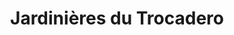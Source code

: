 ---
type : Les remarquables
title: Jardinières du Trocadero
published: TRUE

gamme: YOON 

cover_image: "../../images/references/cover_image/jardinieres-trocadero-paris.jpg"
cover_text: "Les jardinières du Troca"

caroussel: 
- "../../images/references/caroussel/page-entree.jpg"
- "../../images/references/caroussel/page-entree.jpg"


localisation : "Place du Trocadero, Paris"
moe : "nom/société"
moa : "nom/société"
fabricant : "Mobilum"
date_realisation : "2022"

description: "Lorem ipsum dolor sit amet, consectetur adipiscing elit. Cras a mattis urna, non tristique risus. In sapien enim, tempus non faucibus convallis, hendrerit non enim. Nulla facilisi. Mauris sodales, arcu in gravida tincidunt, erat sapien feugiat risus, facilisis convallis lorem nisl ut lorem. Aenean lobortis eget mauris vel blandit. Sed hendrerit nibh sit amet dolor fringilla, a faucibus sem hendrerit. Donec in consequat sapien. Duis rutrum lectus vel elit finibus, a interdum dui vulputate. Morbi ornare euismod turpis et tristique.

Suspendisse finibus porta molestie. Quisque mauris elit, maximus imperdiet tincidunt vitae, condimentum imperdiet diam. Proin sed elit in augue blandit porta. Quisque et molestie ipsum. Cras ut feugiat nisl. Aliquam erat volutpat. Mauris nibh nisi, efficitur in venenatis non, pretium non lectus. Vestibulum ante ipsum primis in faucibus orci luctus et ultrices posuere cubilia curae;

Sed at ligula cursus, tincidunt enim ac, convallis mauris. Nunc tincidunt tempor massa, eu efficitur nulla sollicitudin sed. Morbi vitae molestie metus. Proin at placerat dolor. Lorem ipsum dolor sit amet, consectetur adipiscing elit. Nam posuere nulla quis ante rutrum, ac tristique arcu vulputate. Nullam vel convallis nunc. Vestibulum feugiat mi vitae malesuada pharetra. In pharetra, sapien gravida varius placerat, risus enim vestibulum velit, tempus lobortis purus nulla in nunc. Etiam iaculis quis ligula sed pellentesque. Etiam non risus efficitur, ultricies eros nec, dignissim ante. Suspendisse facilisis purus non pellentesque suscipit. Donec nisl enim, tincidunt quis felis vel, posuere eleifend magna. Nullam sit amet nunc euismod, gravida lacus quis, imperdiet quam.

Etiam et facilisis ipsum. Aenean ac ullamcorper sem. Proin ultricies erat quis nulla pharetra lacinia. Fusce mattis, mauris vitae ornare mattis, metus turpis aliquet tortor, id fermentum lorem nulla vel elit. Nullam sapien diam, molestie bibendum lobortis at, viverra sit amet sem. Nullam fringilla eleifend nulla, in lobortis ipsum facilisis ut. Sed dignissim, velit vel accumsan mollis, ex nibh vulputate magna, a hendrerit diam sem eu libero. Integer interdum quis neque eget ullamcorper. Morbi pretium, ipsum nec tempor cursus, dolor lacus dictum massa, id ultricies arcu dolor vel felis.

Nam at fermentum ex, sit amet dictum orci. In hac habitasse platea dictumst. Quisque quis tortor sed nibh viverra auctor at eu mi. Pellentesque eget magna lacinia, aliquet lectus id, porta neque. Nunc sed tincidunt elit. In eros ante, euismod ac tincidunt nec, suscipit non lorem. Praesent viverra rhoncus sem non porttitor. Nulla blandit mi et ipsum sodales tristique. Phasellus blandit, justo rutrum scelerisque congue, libero felis ultrices leo, quis pretium lacus magna vitae eros. Duis luctus lacus orci, porta vehicula nisi faucibus a. Mauris faucibus in magna eget hendrerit. Mauris dictum luctus neque et imperdiet. In pellentesque justo eget tincidunt pretium. "
---